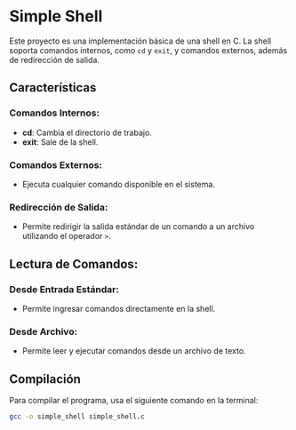 # Simple Shell

Este proyecto es una implementación básica de una shell en C. La shell soporta comandos internos, como `cd` y `exit`, y comandos externos, además de redirección de salida.

## Características

### Comandos Internos:
- **cd**: Cambia el directorio de trabajo.
- **exit**: Sale de la shell.

### Comandos Externos:
- Ejecuta cualquier comando disponible en el sistema.

### Redirección de Salida:
- Permite redirigir la salida estándar de un comando a un archivo utilizando el operador `>`.

## Lectura de Comandos:

### Desde Entrada Estándar:
- Permite ingresar comandos directamente en la shell.

### Desde Archivo:
- Permite leer y ejecutar comandos desde un archivo de texto.

## Compilación

Para compilar el programa, usa el siguiente comando en la terminal:

```bash
gcc -o simple_shell simple_shell.c
